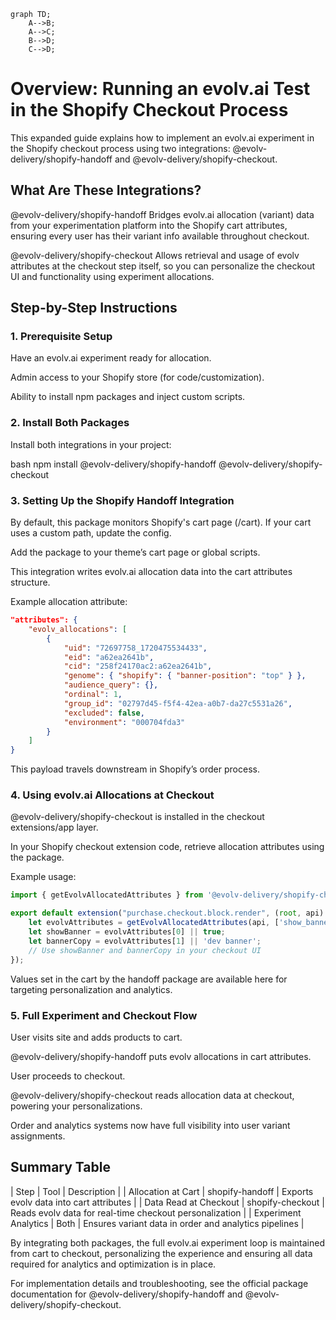 



```mermaid
graph TD;
    A-->B;
    A-->C;
    B-->D;
    C-->D;
```


# Overview: Running an evolv.ai Test in the Shopify Checkout Process
This expanded guide explains how to implement an evolv.ai experiment in the Shopify checkout process using two integrations: @evolv-delivery/shopify-handoff and @evolv-delivery/shopify-checkout.

## What Are These Integrations?
@evolv-delivery/shopify-handoff
Bridges evolv.ai allocation (variant) data from your experimentation platform into the Shopify cart attributes, ensuring every user has their variant info available throughout checkout.

@evolv-delivery/shopify-checkout
Allows retrieval and usage of evolv attributes at the checkout step itself, so you can personalize the checkout UI and functionality using experiment allocations.

## Step-by-Step Instructions
### 1. Prerequisite Setup
Have an evolv.ai experiment ready for allocation.

Admin access to your Shopify store (for code/customization).

Ability to install npm packages and inject custom scripts.

### 2. Install Both Packages
Install both integrations in your project:

bash
npm install @evolv-delivery/shopify-handoff @evolv-delivery/shopify-checkout

### 3. Setting Up the Shopify Handoff Integration
By default, this package monitors Shopify's cart page (/cart). If your cart uses a custom path, update the config.

Add the package to your theme’s cart page or global scripts.

This integration writes evolv.ai allocation data into the cart attributes structure.

Example allocation attribute:

``` json
"attributes": {
    "evolv_allocations": [
        {
            "uid": "72697758_1720475534433",
            "eid": "a62ea2641b",
            "cid": "258f24170ac2:a62ea2641b",
            "genome": { "shopify": { "banner-position": "top" } },
            "audience_query": {},
            "ordinal": 1,
            "group_id": "02797d45-f5f4-42ea-a0b7-da27c5531a26",
            "excluded": false,
            "environment": "000704fda3"
        }
    ]
}
``` 

This payload travels downstream in Shopify’s order process.

### 4. Using evolv.ai Allocations at Checkout
@evolv-delivery/shopify-checkout is installed in the checkout extensions/app layer.

In your Shopify checkout extension code, retrieve allocation attributes using the package.

Example usage:

``` js
import { getEvolvAllocatedAttributes } from '@evolv-delivery/shopify-checkout';

export default extension("purchase.checkout.block.render", (root, api) => {
    let evolvAttributes = getEvolvAllocatedAttributes(api, ['show_banner', 'banner_copy']);
    let showBanner = evolvAttributes[0] || true;
    let bannerCopy = evolvAttributes[1] || 'dev banner';
    // Use showBanner and bannerCopy in your checkout UI
});
```

Values set in the cart by the handoff package are available here for targeting personalization and analytics.

### 5. Full Experiment and Checkout Flow
User visits site and adds products to cart.

@evolv-delivery/shopify-handoff puts evolv allocations in cart attributes.

User proceeds to checkout.

@evolv-delivery/shopify-checkout reads allocation data at checkout, powering your personalizations.

Order and analytics systems now have full visibility into user variant assignments.

## Summary Table
| Step	| Tool	| Description |
| Allocation at Cart	| shopify-handoff	| Exports evolv data into cart attributes   |
| Data Read at Checkout	| shopify-checkout	| Reads evolv data for real-time checkout personalization |
| Experiment Analytics	| Both	            | Ensures variant data in order and analytics pipelines |

By integrating both packages, the full evolv.ai experiment loop is maintained from cart to checkout, personalizing the experience and ensuring all data required for analytics and optimization is in place.

For implementation details and troubleshooting, see the official package documentation for @evolv-delivery/shopify-handoff and @evolv-delivery/shopify-checkout.

